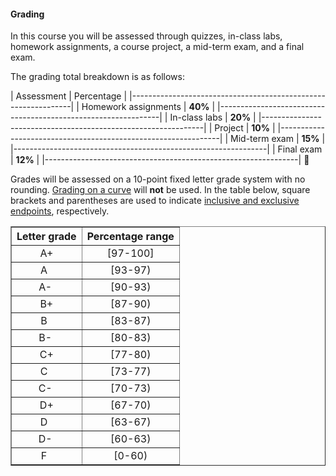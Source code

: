 #### Grading

In this course you will be assessed through quizzes, in-class labs, homework assignments, a course project, a mid-term exam, and a final exam.

The grading total breakdown is as follows:

| Assessment                             |  Percentage          |
|---------------------------------------------------------------|
| Homework assignments                   |     **40%**          |
|---------------------------------------------------------------|
| In-class labs                          |     **20%**          |
|---------------------------------------------------------------|
| Project                                |     **10%**          |
|---------------------------------------------------------------|
| Mid-term exam                          |     **15%**          |
|---------------------------------------------------------------|
| Final exam                             |     **12%**          |
|---------------------------------------------------------------|


Grades will be assessed on a 10-point fixed letter grade system with no rounding. [Grading on a curve](http://en.wikipedia.org/wiki/Grading_on_a_curve) will **not** be used. In the table below, square brackets and parentheses are used to indicate [inclusive and exclusive endpoints](https://en.wikipedia.org/wiki/Interval_(mathematics)#Including_or_excluding_endpoints), respectively.

<table border="1">
<tr>
<th style="text-align:center">Letter grade</th>
<th style="text-align:center">Percentage range</th>
</tr>
<tr><td style="text-align:center">A+</td><td style="text-align:center">[97-100]</td></tr>
<tr><td style="text-align:center">A&nbsp;&nbsp;</td><td style="text-align:center">[93-97)</td></tr>
<tr><td style="text-align:center">A-&nbsp;</td><td style="text-align:center">[90-93)</td></tr>
<tr><td style="text-align:center">B+</td><td style="text-align:center">[87-90)</td></tr>
<tr><td style="text-align:center">B&nbsp;&nbsp;</td><td style="text-align:center">[83-87)</td></tr>
<tr><td style="text-align:center">B-&nbsp;</td><td style="text-align:center">[80-83)</td></tr>
<tr><td style="text-align:center">C+</td><td style="text-align:center">[77-80)</td></tr>
<tr><td style="text-align:center">C&nbsp;&nbsp;</td><td style="text-align:center">[73-77)</td></tr>
<tr><td style="text-align:center">C-&nbsp;</td><td style="text-align:center">[70-73)</td></tr>
<tr><td style="text-align:center">D+</td><td style="text-align:center">[67-70)</td></tr>
<tr><td style="text-align:center">D&nbsp;&nbsp;</td><td style="text-align:center">[63-67)</td></tr>
<tr><td style="text-align:center">D-&nbsp;</td><td style="text-align:center">[60-63)</td></tr>
<tr><td style="text-align:center">F&nbsp;&nbsp;</td><td style="text-align:center">[0-60)</td></tr>
</table>
